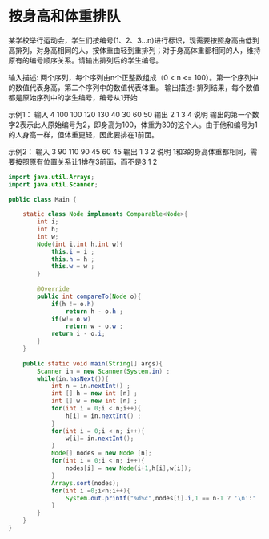 # 按身高和体重排队

某学校举行运动会，学生们按编号(1、2、3…n)进行标识，现需要按照身高由低到高排列，对身高相同的人，按体重由轻到重排列；对于身高体重都相同的人，维持原有的编号顺序关系。请输出排列后的学生编号。

输入描述:
两个序列，每个序列由n个正整数组成（0 < n <= 100）。第一个序列中的数值代表身高，第二个序列中的数值代表体重。
输出描述:
排列结果，每个数值都是原始序列中的学生编号，编号从1开始

示例1：
输入
4
100 100 120 130
40 30 60 50
输出
2 1 3 4
说明
输出的第一个数字2表示此人原始编号为2，即身高为100，体重为30的这个人。由于他和编号为1的人身高一样，但体重更轻，因此要排在1前面。

示例2：
输入
3
90 110 90
45 60 45
输出
1 3 2
说明
1和3的身高体重都相同，需要按照原有位置关系让1排在3前面，而不是3 1 2

```java
import java.util.Arrays;
import java.util.Scanner;
 
public class Main {
     
    static class Node implements Comparable<Node>{
        int i;
        int h;
        int w;
        Node(int i,int h,int w){
            this.i = i ;
            this.h = h ;
            this.w = w ;
        }
         
        @Override
        public int compareTo(Node o){
            if(h != o.h)
                return h - o.h ;
            if(w!= o.w)
                return w - o.w ;
            return i - o.i;
        }
    }
     
    public static void main(String[] args){
        Scanner in = new Scanner(System.in) ;
        while(in.hasNext()){
            int n = in.nextInt() ;
            int [] h = new int [n] ;
            int [] w = new int [n] ;
            for(int i = 0;i < n;i++){
                h[i] = in.nextInt() ;
            }
            for(int i = 0;i < n; i++){
                w[i]= in.nextInt();
            }
            Node[] nodes = new Node [n];
            for(int i = 0;i < n; i++){
                nodes[i] = new Node(i+1,h[i],w[i]);
            }
            Arrays.sort(nodes);
            for(int i =0;i<n;i++){
                System.out.printf("%d%c",nodes[i].i,1 == n-1 ? '\n':' ');
            }
        }
    }
}
```

